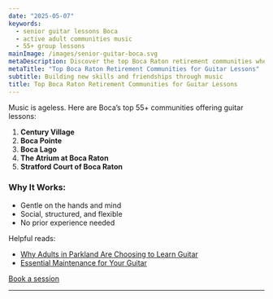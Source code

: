 ```yaml
---
date: "2025-05-07"
keywords:
  - senior guitar lessons Boca
  - active adult communities music
  - 55+ group lessons
mainImage: /images/senior-guitar-boca.svg
metaDescription: Discover the top Boca Raton retirement communities where seniors are enjoying guitar lessons as a fun, social activity.
metaTitle: "Top Boca Raton Retirement Communities for Guitar Lessons"
subtitle: Building new skills and friendships through music
title: Top Boca Raton Retirement Communities for Guitar Lessons
---
```


Music is ageless. Here are Boca’s top 55+ communities offering guitar lessons:

1. **Century Village**
2. **Boca Pointe**
3. **Boca Lago**
4. **The Atrium at Boca Raton**
5. **Stratford Court of Boca Raton**

### Why It Works:

- Gentle on the hands and mind
- Social, structured, and flexible
- No prior experience needed

Helpful reads:

- [Why Adults in Parkland Are Choosing to Learn Guitar](https://www.parklandguitarlessons.com/guitar-chalk/adults-learning-guitar)
- [Essential Maintenance for Your Guitar](https://www.parklandguitarlessons.com/guitar-chalk/essential-tips-for-maintaining-your-guitar-in-florida's-climate)

[Book a session](https://www.parklandguitarlessons.com/contact)

---
